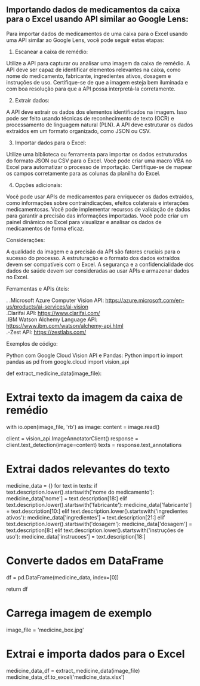 
<h2>Importando dados de medicamentos da caixa para o Excel usando API similar ao Google Lens:</h2>
Para importar dados de medicamentos de uma caixa para o Excel usando uma API similar ao Google Lens, você pode seguir estas etapas:

1. Escanear a caixa de remédio:

Utilize a API para capturar ou analisar uma imagem da caixa de remédio. A API deve ser capaz de identificar elementos relevantes na caixa, como nome do medicamento, fabricante, ingredientes ativos, dosagem e instruções de uso.
Certifique-se de que a imagem esteja bem iluminada e com boa resolução para que a API possa interpretá-la corretamente.

2. Extrair dados:

A API deve extrair os dados dos elementos identificados na imagem. Isso pode ser feito usando técnicas de reconhecimento de texto (OCR) e processamento de linguagem natural (PLN).
A API deve estruturar os dados extraídos em um formato organizado, como JSON ou CSV.

3. Importar dados para o Excel:

Utilize uma biblioteca ou ferramenta para importar os dados estruturados do formato JSON ou CSV para o Excel.
Você pode criar uma macro VBA no Excel para automatizar o processo de importação.
Certifique-se de mapear os campos corretamente para as colunas da planilha do Excel.

4. Opções adicionais:

Você pode usar APIs de medicamentos para enriquecer os dados extraídos, como informações sobre contraindicações, efeitos colaterais e interações medicamentosas.
Você pode implementar recursos de validação de dados para garantir a precisão das informações importadas.
Você pode criar um painel dinâmico no Excel para visualizar e analisar os dados de medicamentos de forma eficaz.

Considerações:

A qualidade da imagem e a precisão da API são fatores cruciais para o sucesso do processo.
A estruturação e o formato dos dados extraídos devem ser compatíveis com o Excel.
A segurança e a confidencialidade dos dados de saúde devem ser consideradas ao usar APIs e armazenar dados no Excel.

Ferramentas e APIs úteis:

.
.Microsoft Azure Computer Vision API: https://azure.microsoft.com/en-us/products/ai-services/ai-vision<br>
.Clarifai API: https://www.clarifai.com/<br>
.IBM Watson Alchemy Language API: https://www.ibm.com/watson/alchemy-api.html<br>
.-Zest API: https://zestlabs.com/<br>

Exemplos de código:

Python com Google Cloud Vision API e Pandas:
Python
import io
import pandas as pd
from google.cloud import vision_api

def extract_medicine_data(image_file):
  # Extrai texto da imagem da caixa de remédio
  with io.open(image_file, 'rb') as image:
    content = image.read()

  client = vision_api.ImageAnnotatorClient()
  response = client.text_detection(image=content)
  texts = response.text_annotations

  # Extrai dados relevantes do texto
  medicine_data = {}
  for text in texts:
    if text.description.lower().startswith('nome do medicamento'):
      medicine_data['nome'] = text.description[18:]
    elif text.description.lower().startswith('fabricante'):
      medicine_data['fabricante'] = text.description[10:]
    elif text.description.lower().startswith('ingredientes ativos'):
      medicine_data['ingredientes'] = text.description[21:]
    elif text.description.lower().startswith('dosagem'):
      medicine_data['dosagem'] = text.description[8:]
    elif text.description.lower().startswith('instruções de uso'):
      medicine_data['instrucoes'] = text.description[18:]

  # Converte dados em DataFrame
  df = pd.DataFrame(medicine_data, index=[0])

  return df

# Carrega imagem de exemplo
image_file = 'medicine_box.jpg'

# Extrai e importa dados para o Excel
medicine_data_df = extract_medicine_data(image_file)
medicine_data_df.to_excel('medicine_data.xlsx')